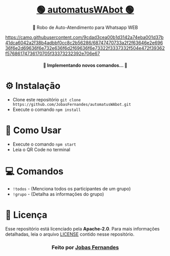 <h1 align="center">
    <a href="https://github.com/JobasFernandes/automatusWAbot">🟢 automatusWAbot 🟢</a>
</h1>
<p align="center">🚀 Robo de Auto-Atendimento para Whatsapp WEB</p>

https://camo.githubusercontent.com/9cdad3cea00b1d3142a74eba001d37b41dca6042a2f38b4adbbf0cc8c2b56286/68747470733a2f2f63646e2e69636f6e2d69636f6e732e636f6d2f69636f6e73322f3337332f504e472f39362f57686174736170705f33373232392e706e67

<h4 align="center"> 
	🚧  Implementando novos comandos...  🚧
</h4>


# :gear: Instalação

- Clone este repositório
```git clone https://github.com/JobasFernandes/automatusWAbot.git```
- Execute o comando ```npm install```

# :rocket: Como Usar

- Execute o comando ```npm start```
- Leia o QR Code no terminal

# :computer: Comandos

- ```!todos``` - (Menciona todos os participantes de um grupo)
- ```!grupo``` - (Detalha as informações do grupo)

# **:page_with_curl: Licença**

Esse repositório está licenciado pela **Apache-2.0**. Para mais informações detalhadas, leia o arquivo [LICENSE](./LICENSE) contido nesse repositório. 

<h3 align="center">
Feito por <a href="https://github.com/JobasFernandes">Jobas Fernandes</a>
</h3>

